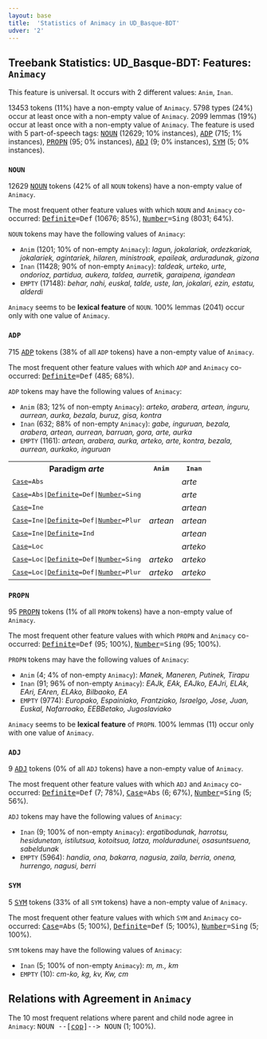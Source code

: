 ```yaml
---
layout: base
title:  'Statistics of Animacy in UD_Basque-BDT'
udver: '2'
---
```


## Treebank Statistics: UD_Basque-BDT: Features: `Animacy`

This feature is universal.
It occurs with 2 different values: `Anim`, `Inan`.

13453 tokens (11%) have a non-empty value of `Animacy`.
5798 types (24%) occur at least once with a non-empty value of `Animacy`.
2099 lemmas (19%) occur at least once with a non-empty value of `Animacy`.
The feature is used with 5 part-of-speech tags: <tt><a href="eu_bdt-pos-NOUN.html">NOUN</a></tt> (12629; 10% instances), <tt><a href="eu_bdt-pos-ADP.html">ADP</a></tt> (715; 1% instances), <tt><a href="eu_bdt-pos-PROPN.html">PROPN</a></tt> (95; 0% instances), <tt><a href="eu_bdt-pos-ADJ.html">ADJ</a></tt> (9; 0% instances), <tt><a href="eu_bdt-pos-SYM.html">SYM</a></tt> (5; 0% instances).

### `NOUN`

12629 <tt><a href="eu_bdt-pos-NOUN.html">NOUN</a></tt> tokens (42% of all `NOUN` tokens) have a non-empty value of `Animacy`.

The most frequent other feature values with which `NOUN` and `Animacy` co-occurred: <tt><a href="eu_bdt-feat-Definite.html">Definite</a></tt><tt>=Def</tt> (10676; 85%), <tt><a href="eu_bdt-feat-Number.html">Number</a></tt><tt>=Sing</tt> (8031; 64%).

`NOUN` tokens may have the following values of `Animacy`:

* `Anim` (1201; 10% of non-empty `Animacy`): <em>lagun, jokalariak, ordezkariak, jokalariek, agintariek, hilaren, ministroak, epaileak, arduradunak, gizona</em>
* `Inan` (11428; 90% of non-empty `Animacy`): <em>taldeak, urteko, urte, ondorioz, partidua, aukera, taldea, aurretik, garaipena, igandean</em>
* `EMPTY` (17148): <em>behar, nahi, euskal, talde, uste, lan, jokalari, ezin, estatu, alderdi</em>

`Animacy` seems to be **lexical feature** of `NOUN`. 100% lemmas (2041) occur only with one value of `Animacy`.

### `ADP`

715 <tt><a href="eu_bdt-pos-ADP.html">ADP</a></tt> tokens (38% of all `ADP` tokens) have a non-empty value of `Animacy`.

The most frequent other feature values with which `ADP` and `Animacy` co-occurred: <tt><a href="eu_bdt-feat-Definite.html">Definite</a></tt><tt>=Def</tt> (485; 68%).

`ADP` tokens may have the following values of `Animacy`:

* `Anim` (83; 12% of non-empty `Animacy`): <em>arteko, arabera, artean, inguru, aurrean, aurka, bezala, buruz, gisa, kontra</em>
* `Inan` (632; 88% of non-empty `Animacy`): <em>gabe, inguruan, bezala, arabera, artean, aurrean, barruan, gora, arte, aurka</em>
* `EMPTY` (1161): <em>artean, arabera, aurka, arteko, arte, kontra, bezala, aurrean, aurkako, inguruan</em>

<table>
  <tr><th>Paradigm <i>arte</i></th><th><tt>Anim</tt></th><th><tt>Inan</tt></th></tr>
  <tr><td><tt><tt><a href="eu_bdt-feat-Case.html">Case</a></tt><tt>=Abs</tt></tt></td><td></td><td><em>arte</em></td></tr>
  <tr><td><tt><tt><a href="eu_bdt-feat-Case.html">Case</a></tt><tt>=Abs</tt>|<tt><a href="eu_bdt-feat-Definite.html">Definite</a></tt><tt>=Def</tt>|<tt><a href="eu_bdt-feat-Number.html">Number</a></tt><tt>=Sing</tt></tt></td><td></td><td><em>arte</em></td></tr>
  <tr><td><tt><tt><a href="eu_bdt-feat-Case.html">Case</a></tt><tt>=Ine</tt></tt></td><td></td><td><em>artean</em></td></tr>
  <tr><td><tt><tt><a href="eu_bdt-feat-Case.html">Case</a></tt><tt>=Ine</tt>|<tt><a href="eu_bdt-feat-Definite.html">Definite</a></tt><tt>=Def</tt>|<tt><a href="eu_bdt-feat-Number.html">Number</a></tt><tt>=Plur</tt></tt></td><td><em>artean</em></td><td><em>artean</em></td></tr>
  <tr><td><tt><tt><a href="eu_bdt-feat-Case.html">Case</a></tt><tt>=Ine</tt>|<tt><a href="eu_bdt-feat-Definite.html">Definite</a></tt><tt>=Ind</tt></tt></td><td></td><td><em>artean</em></td></tr>
  <tr><td><tt><tt><a href="eu_bdt-feat-Case.html">Case</a></tt><tt>=Loc</tt></tt></td><td></td><td><em>arteko</em></td></tr>
  <tr><td><tt><tt><a href="eu_bdt-feat-Case.html">Case</a></tt><tt>=Loc</tt>|<tt><a href="eu_bdt-feat-Definite.html">Definite</a></tt><tt>=Def</tt>|<tt><a href="eu_bdt-feat-Number.html">Number</a></tt><tt>=Sing</tt></tt></td><td><em>arteko</em></td><td><em>arteko</em></td></tr>
  <tr><td><tt><tt><a href="eu_bdt-feat-Case.html">Case</a></tt><tt>=Loc</tt>|<tt><a href="eu_bdt-feat-Definite.html">Definite</a></tt><tt>=Def</tt>|<tt><a href="eu_bdt-feat-Number.html">Number</a></tt><tt>=Plur</tt></tt></td><td><em>arteko</em></td><td><em>arteko</em></td></tr>
</table>

### `PROPN`

95 <tt><a href="eu_bdt-pos-PROPN.html">PROPN</a></tt> tokens (1% of all `PROPN` tokens) have a non-empty value of `Animacy`.

The most frequent other feature values with which `PROPN` and `Animacy` co-occurred: <tt><a href="eu_bdt-feat-Definite.html">Definite</a></tt><tt>=Def</tt> (95; 100%), <tt><a href="eu_bdt-feat-Number.html">Number</a></tt><tt>=Sing</tt> (95; 100%).

`PROPN` tokens may have the following values of `Animacy`:

* `Anim` (4; 4% of non-empty `Animacy`): <em>Manek, Maneren, Putinek, Tirapu</em>
* `Inan` (91; 96% of non-empty `Animacy`): <em>EAJk, EAk, EAJko, EAJri, ELAk, EAri, EAren, ELAko, Bilbaoko, EA</em>
* `EMPTY` (9774): <em>Europako, Espainiako, Frantziako, Israelgo, Jose, Juan, Euskal, Nafarroako, EEBBetako, Jugoslaviako</em>

`Animacy` seems to be **lexical feature** of `PROPN`. 100% lemmas (11) occur only with one value of `Animacy`.

### `ADJ`

9 <tt><a href="eu_bdt-pos-ADJ.html">ADJ</a></tt> tokens (0% of all `ADJ` tokens) have a non-empty value of `Animacy`.

The most frequent other feature values with which `ADJ` and `Animacy` co-occurred: <tt><a href="eu_bdt-feat-Definite.html">Definite</a></tt><tt>=Def</tt> (7; 78%), <tt><a href="eu_bdt-feat-Case.html">Case</a></tt><tt>=Abs</tt> (6; 67%), <tt><a href="eu_bdt-feat-Number.html">Number</a></tt><tt>=Sing</tt> (5; 56%).

`ADJ` tokens may have the following values of `Animacy`:

* `Inan` (9; 100% of non-empty `Animacy`): <em>ergatibodunak, harrotsu, hesidunetan, istilutsua, kotoitsua, latza, molduradunei, osasuntsuena, sabeldunak</em>
* `EMPTY` (5964): <em>handia, ona, bakarra, nagusia, zaila, berria, onena, hurrengo, nagusi, berri</em>

### `SYM`

5 <tt><a href="eu_bdt-pos-SYM.html">SYM</a></tt> tokens (33% of all `SYM` tokens) have a non-empty value of `Animacy`.

The most frequent other feature values with which `SYM` and `Animacy` co-occurred: <tt><a href="eu_bdt-feat-Case.html">Case</a></tt><tt>=Abs</tt> (5; 100%), <tt><a href="eu_bdt-feat-Definite.html">Definite</a></tt><tt>=Def</tt> (5; 100%), <tt><a href="eu_bdt-feat-Number.html">Number</a></tt><tt>=Sing</tt> (5; 100%).

`SYM` tokens may have the following values of `Animacy`:

* `Inan` (5; 100% of non-empty `Animacy`): <em>m, m., km</em>
* `EMPTY` (10): <em>cm-ko, kg, kv, Kw, cm</em>

## Relations with Agreement in `Animacy`

The 10 most frequent relations where parent and child node agree in `Animacy`:
<tt>NOUN --[<tt><a href="eu_bdt-dep-cop.html">cop</a></tt>]--> NOUN</tt> (1; 100%).

